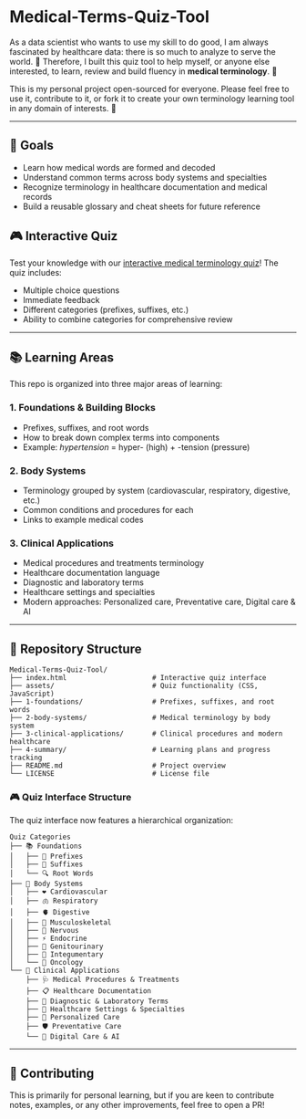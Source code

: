 # Medical-Terms-Quiz-Tool

As a data scientist who wants to use my skill to do good, I am always fascinated by healthcare data: there is so much to analyze to serve the world. 🙌 Therefore, I built this quiz tool to help myself, or anyone else interested, to learn, review and build fluency in **medical terminology**. 💖

This is my personal project open-sourced for everyone. Please feel free to use it, contribute to it, or fork it to create your own terminology learning tool in any domain of interests. 🤗   

---

## 🎯 Goals

- Learn how medical words are formed and decoded  
- Understand common terms across body systems and specialties  
- Recognize terminology in healthcare documentation and medical records  
- Build a reusable glossary and cheat sheets for future reference  

## 🎮 Interactive Quiz

Test your knowledge with our [interactive medical terminology quiz](https://menawang.github.io/medical-terms-for-analysts)! The quiz includes:
- Multiple choice questions
- Immediate feedback
- Different categories (prefixes, suffixes, etc.)
- Ability to combine categories for comprehensive review

---

## 📚 Learning Areas

This repo is organized into three major areas of learning:

### 1. Foundations & Building Blocks
- Prefixes, suffixes, and root words  
- How to break down complex terms into components  
- Example: *hypertension* = hyper- (high) + -tension (pressure)  

### 2. Body Systems
- Terminology grouped by system (cardiovascular, respiratory, digestive, etc.)  
- Common conditions and procedures for each  
- Links to example medical codes  

### 3. Clinical Applications
- Medical procedures and treatments terminology
- Healthcare documentation language
- Diagnostic and laboratory terms
- Healthcare settings and specialties
- Modern approaches: Personalized care, Preventative care, Digital care & AI  

---

## 📁 Repository Structure

```
Medical-Terms-Quiz-Tool/
├── index.html                     # Interactive quiz interface
├── assets/                        # Quiz functionality (CSS, JavaScript)
├── 1-foundations/                 # Prefixes, suffixes, and root words
├── 2-body-systems/                # Medical terminology by body system
├── 3-clinical-applications/       # Clinical procedures and modern healthcare
├── 4-summary/                     # Learning plans and progress tracking
├── README.md                      # Project overview
└── LICENSE                        # License file
```

### 🎮 Quiz Interface Structure

The quiz interface now features a hierarchical organization:

```
Quiz Categories
├── 📚 Foundations
│   ├── 📝 Prefixes
│   ├── 📝 Suffixes
│   └── 🔍 Root Words
├── 🏥 Body Systems
│   ├── ❤️ Cardiovascular
│   ├── 🫁 Respiratory
│   ├── 🫀 Digestive
│   ├── 🦴 Musculoskeletal
│   ├── 🧠 Nervous
│   ├── ⚡ Endocrine
│   ├── 🚽 Genitourinary
│   ├── 🧬 Integumentary
│   └── 🔬 Oncology
└── 🏥 Clinical Applications
    ├── 🩺 Medical Procedures & Treatments
    ├── 📋 Healthcare Documentation
    ├── 🧪 Diagnostic & Laboratory Terms
    ├── 🏢 Healthcare Settings & Specialties
    ├── 🎯 Personalized Care
    ├── 🛡️ Preventative Care
    └── 🤖 Digital Care & AI
```

---

## 🤝 Contributing

This is primarily for personal learning, but if you are keen to contribute notes, examples, or any other improvements, feel free to open a PR!  


